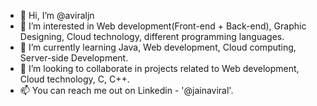 - 👋 Hi, I’m @aviraljn
- 👀 I’m interested in Web development(Front-end + Back-end), Graphic Designing, Cloud technology, different programming languages.
- 🌱 I’m currently learning Java, Web development, Cloud computing, Server-side Development.
- 💞️ I’m looking to collaborate in projects related to Web development, Cloud technology, C, C++.
- 📫 You can reach me out on Linkedin - '@jainaviral'.

<!---
aviraljn/aviraljn is a ✨ special ✨ repository because its `README.md` (this file) appears on your GitHub profile.
You can click the Preview link to take a look at your changes.
--->
